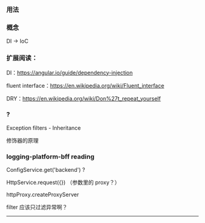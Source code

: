 ### 用法





### 概念

DI -> IoC





### 扩展阅读：

DI：https://angular.io/guide/dependency-injection

fluent interface：https://en.wikipedia.org/wiki/Fluent_interface

DRY：https://en.wikipedia.org/wiki/Don%27t_repeat_yourself



### ?

Exception filters - Inheritance

修饰器的原理



### logging-platform-bff reading

ConfigService.get('backend') ?

HttpService.request({}) （参数里的 proxy？）

httpProxy.createProxyServer

filter 应该只过滤异常啊？

---

